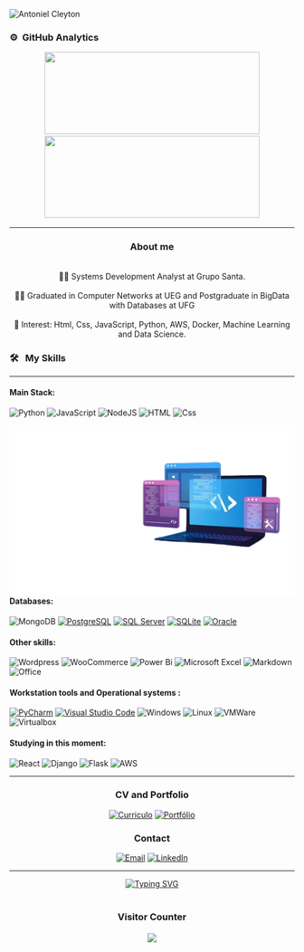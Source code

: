 
![Antoniel Cleyton](https://github.com/AntonielCleyton/AntonielCleyton/assets/63554417/1a5960a2-cd1c-44de-98ed-82f31cc80090)


### ⚙️ &nbsp;GitHub Analytics

<p align="center">
    <a href="https://github.com/AntonielCleyton/">
        <img height="145em" style="width: 380px;" src="https://github-readme-stats.vercel.app/api?username=AntonielCleyton&hide=issues,prs&count_private=true&show_owner=true&show_icons=true&bg_color=0d1117&title_color=ffffff&text_color=ffffff&icon_color=db1cff&hide_border=true/" />
    </a>
    <a href="https://github.com/AntonielCleyton/">
        <img height="145em" style="width: 380px;" src="https://github-readme-stats.vercel.app/api/top-langs/?username=AntonielCleyton&layout=compact&count_private=true&langs_count=8&card_width=445&bg_color=0d1117&title_color=ffffff&text_color=ffffff&icon_color=db1cff&hide_border=true/" />
    </a>
</p>



<hr>
<div align="center">
  <h3>About me</h3>
</div>
<div align="center">
  <br>👨‍💻 Systems Development Analyst at Grupo Santa.</br>
  <br>👨‍🎓 Graduated in Computer Networks at UEG and Postgraduate in BigData with Databases at UFG</br>
  <br>🎯 Interest: Html, Css, JavaScript, Python, AWS, Docker, Machine Learning and Data Science.</br>
</div>


<!-- Habilidades e ferramentas -->
### 🛠 &nbsp; My Skills
<hr>

#### Main Stack:

![Python](https://img.shields.io/badge/Python-3776AB?logo=python&logoColor=white&style=for-the-badge)
![JavaScript](https://img.shields.io/badge/JavaScript-F7DF1E?logo=javascript&logoColor=black&style=for-the-badge)
![NodeJS](https://img.shields.io/badge/NodeJS-239120?style=for-the-badge&logo=html5&logoColor=white)
![HTML](https://img.shields.io/badge/HTML-239120?style=for-the-badge&logo=html5&logoColor=white)
![Css](https://img.shields.io/badge/CSS-239120?&style=for-the-badge&logo=css3&logoColor=white)

<img src="img/antonieldev.png" min-width="400px" max-width="600px" width="600px" align="right" alt="Computador iuriCode">

#### Databases:

![MongoDB](https://img.shields.io/badge/MongoDB-%234ea94b.svg?style=for-the-badge&logo=mongodb&logoColor=white)
[![PostgreSQL](https://img.shields.io/badge/PostgreSQL-316192?style=for-the-badge&logo=postgresql&logoColor=white)](https://www.postgresql.org/)
[![SQL Server](https://img.shields.io/badge/SQL%20Server-CC2927?style=for-the-badge&logo=microsoft-sql-server&logoColor=white)](https://www.microsoft.com/en-us/sql-server)
[![SQLite](https://img.shields.io/badge/SQLite-003B57?style=for-the-badge&logo=sqlite&logoColor=white)](https://www.sqlite.org/)
[![Oracle](https://img.shields.io/badge/Oracle-F80000?style=for-the-badge&logo=oracle&logoColor=white)](https://www.oracle.com/database/)

#### Other skills:

![Wordpress](https://img.shields.io/badge/WordPress-21759B?logo=wordpress&logoColor=white&style=for-the-badge)
![WooCommerce](https://img.shields.io/badge/Woo_Commerce-96588A?logo=woo&logoColor=white&style=for-the-badge)
![Power Bi](https://img.shields.io/badge/power_bi-F2C811?style=for-the-badge&logo=powerbi&logoColor=black)
![Microsoft Excel](https://img.shields.io/badge/Microsoft_Excel-217346?style=for-the-badge&logo=microsoft-excel&logoColor=white)
![Markdown](https://img.shields.io/badge/Markdown-000000?logo=markdown&logoColor=white&style=for-the-badge)
![Office](https://img.shields.io/badge/Office_365-D83B01?logo=microsoft-office&logoColor=white&style=for-the-badge)



#### Workstation tools and Operational systems :

[![PyCharm](https://img.shields.io/badge/PyCharm-14354C?style=for-the-badge&logo=pycharm&logoColor=white)](https://www.jetbrains.com/pycharm/)
[![Visual Studio Code](https://img.shields.io/badge/VS%20Code-007ACC?style=for-the-badge&logo=visual-studio-code&logoColor=white)](https://code.visualstudio.com/)
![Windows](https://img.shields.io/badge/Windows-017AD7?logo=windows&logoColor=white&style=for-the-badge)
![Linux](https://img.shields.io/badge/Linux-E34F26?logo=linux&logoColor=black&style=for-the-badge)
![VMWare](https://img.shields.io/badge/-VMWare-607078?logo=vmware&logoColor=white&style=for-the-badge)
![Virtualbox](https://img.shields.io/badge/VirtualBox-183A61?logo=virtualbox&logoColor=white&style=for-the-badge)

#### Studying in this moment:
![React](https://img.shields.io/badge/react-%2320232a.svg?style=for-the-badge&logo=react&logoColor=%2361DAFB)
![Django](https://img.shields.io/badge/django-%23092E20.svg?style=for-the-badge&logo=django&logoColor=white)
![Flask](https://img.shields.io/badge/flask-%23000.svg?style=for-the-badge&logo=flask&logoColor=white)
![AWS](https://img.shields.io/badge/AWS-000.svg?style=for-the-badge&logo=amazon-aws&logoColor=white)

<div align="center">
<hr>
  

<h3>CV and Portfolio</h3> 

[![Curriculo](https://img.shields.io/badge/CV-%23FF0000.svg?style=for-the-badge&logo=adobe&logoColor=white)](https://drive.google.com/file/d/1YWBcYR7_En8IVM5vl34XMoLiyHQHJ6Og/view?usp=sharing)
[![Portfólio](https://img.shields.io/badge/Portfolio-F38020?style=for-the-badge&logo=Cloudflare&logoColor=white)](https://antonielcleyton.github.io/)

### Contact

[![Email](https://img.shields.io/badge/Gmail-EA4335?logo=gmail&logoColor=white&style=for-the-badge)](mailto:antonielcbs@gmail.com)
[![LinkedIn](https://img.shields.io/badge/LinkedIn-0A66C2?logo=linkedin&logoColor=white&style=for-the-badge)](https://www.linkedin.com/in/antonielcleyton/)






</div>


<!DOCTYPE html><html lang="pt-br"><head><meta charset="UTF-8"><meta name="viewport" content="width=device-width, initial-scale=1.0"></head><body><div id="chat-container"><div class="message"><p></p></div><hr><div class="message"><p></p></div></div></body></html>

<div align="center">
  <a href="https://git.io/typing-svg"><img src="https://readme-typing-svg.demolab.com?font=Fira+Code&pause=1000&color=F7F7F7&center=true&vCenter=true&random=false&width=435&lines=Thank+you+for+your+attention!" alt="Typing SVG" /></a>
</div>

</div>
<div align="center">
<br><p align="centre"><h3>Visitor Counter</h3></p>  
<p align="center"><img align="center" src="https://profile-counter.glitch.me/{AntonielCleyton}/count.svg" /></p> 
<br></div>





